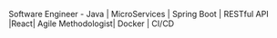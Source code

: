 Software Engineer - Java | MicroServices | Spring Boot | RESTful API |React| Agile Methodologist| Docker | CI/CD

<!---
Abijoel/Abijoel is a ✨ special ✨ repository because its `README.md` (this file) appears on your GitHub profile.
You can click the Preview link to take a look at your changes.
--->
